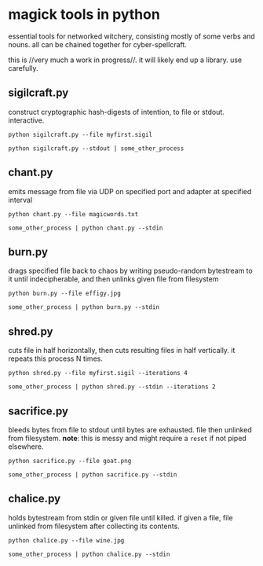 magick tools in python
======================

essential tools for networked witchery, consisting mostly of some verbs and nouns.
all can be chained together for cyber-spellcraft.

this is //very much a work in progress//. it will likely end up a library. use carefully.



sigilcraft.py
-------------
construct cryptographic hash-digests of intention, to file or stdout. interactive.

`python sigilcraft.py --file myfirst.sigil`

`python sigilcraft.py --stdout | some_other_process`

chant.py
--------
emits message from file via UDP on specified port and adapter at specified interval

`python chant.py --file magicwords.txt`

`some_other_process | python chant.py --stdin`

burn.py
-------
drags specified file back to chaos by writing pseudo-random bytestream to it until indecipherable, and then unlinks given file from filesystem

`python burn.py --file effigy.jpg`

`some_other_process | python burn.py --stdin`

shred.py
--------
cuts file in half horizontally, then cuts resulting files in half vertically. it repeats this process N times.

`python shred.py --file myfirst.sigil --iterations 4`

`some_other_process | python shred.py --stdin --iterations 2`

sacrifice.py
------------
bleeds bytes from file to stdout until bytes are exhausted. file then unlinked from filesystem. **note**: this is messy and might require a `reset` if not piped elsewhere.

`python sacrifice.py --file goat.png`

`some_other_process | python sacrifice.py --stdin`

chalice.py
----------
holds bytestream from stdin or given file until killed. if given a file, file unlinked from filesystem after collecting its contents.

`python chalice.py --file wine.jpg`

`some_other_process | python chalice.py --stdin`
